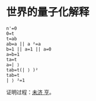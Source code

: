 # 世界的量子化解释

```
n'=0
0=t
t=ab
ab=a || a ²=a
b=1 || a=1 || a=0
a=b=1
ta=t
a=| ⟩ ​​​
tab=t(| ⟩ )²
tab=t
| ⟩ ²=1
```

证明过程：[未济 亨](https://github.com/zeusro/quantum)。
